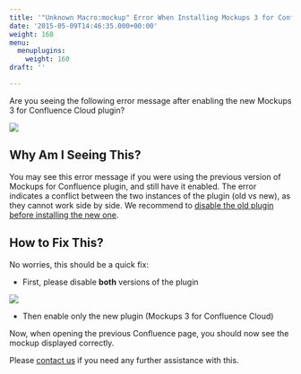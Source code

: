 ```yaml
---
title: '"Unknown Macro:mockup" Error When Installing Mockups 3 for Confluence Cloud'
date: '2015-05-09T14:46:35.000+00:00'
weight: 160
menu:
  menuplugins:
    weight: 160
draft: ''

---
```


Are you seeing the following error message after enabling the new Mockups 3 for Confluence Cloud plugin?

![](https://media.balsamiq.com/img/support/prodfaqs/unknownmacro.png)

## Why Am I Seeing This?

You may see this error message if you were using the previous version of Mockups for Confluence plugin, and still have it enabled. The error indicates a conflict between the two instances of the plugin (old vs new), as they cannot work side by side. We recommend to [disable the old plugin before installing the new one](https://docs.balsamiq.com/confluence/cloud/transition-guide/#installing-balsamiq-mockups-3-for-confluence-cloud).

## How to Fix This?

No worries, this should be a quick fix:

- First, please disable **both** versions of the plugin

![](https://media.balsamiq.com/img/support/prodfaqs/unknownmacro2.png)

- Then enable only the new plugin (Mockups 3 for Confluence Cloud)

Now, when opening the previous Confluence page, you should now see the mockup displayed correctly.

Please [contact us](https://balsamiq.com/company/contact/) if you need any further assistance with this.
